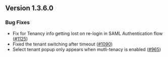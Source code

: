 ## Version 1.3.6.0

### Bug Fixes

* Fix for Tenancy info getting lost on re-login in SAML Authentication flow ([#1125](https://github.com/opensearch-project/security-dashboards-plugin/pull/1125))
* Fixed the tenant switching after timeout ([#1090](https://github.com/opensearch-project/security-dashboards-plugin/pull/1090))
* Select tenant popup only appears when mutli-tenacy is enabled ([#965](https://github.com/opensearch-project/security-dashboards-plugin/pull/965))

